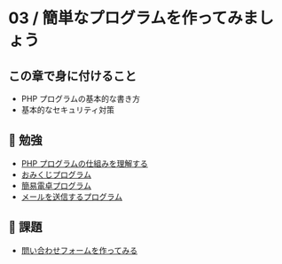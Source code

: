 # 03 / 簡単なプログラムを作ってみましょう

## この章で身に付けること

* PHP プログラムの基本的な書き方
* 基本的なセキュリティ対策

## :book: 勉強

* [PHP プログラムの仕組みを理解する](introduction.md)
* [おみくじプログラム](omikuji.md)
* [簡易電卓プログラム](calc.md)
* [メールを送信するプログラム](sendmail.md)

## :memo: 課題

* [問い合わせフォームを作ってみる](contact-form.md)
